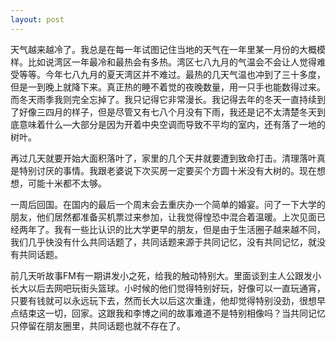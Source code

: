 ```yaml
---
layout: post
---
```


天气越来越冷了。我总是在每一年试图记住当地的天气在一年里某一月份的大概模样。比如说湾区一年最冷和最热会有多热。湾区七八九月的气温会不会让人觉得难受等等。今年七八九月的夏天湾区并不难过。最热的几天气温也冲到了三十多度，但是一到晚上就降下来。真正热的睡不着觉的夜晚数量，用一只手也能数得过来。而冬天雨季我则完全忘掉了。我只记得它非常漫长。我记得去年的冬天一直持续到了好像三四月的样子，但是尽管又有七八个月没有下雨，我还是记不太清楚冬天到底意味着什么—大部分是因为开着中央空调而导致不平均的室内，还有落了一地的树叶。

再过几天就要开始大面积落叶了，家里的几个天井就要遭到致命打击。清理落叶真是特别讨厌的事情。我跟老婆说下次买房一定要买个方圆十米没有大树的。现在想想，可能十米都不太够。

一周后回国。在国内的最后一个周末会去重庆办一个简单的婚宴。问了一下大学的朋友，他们居然都准备买机票过来参加，让我觉得惶恐中混合着温暖。上次见面已经两年了。我有一些比认识的比大学更早的朋友，但是由于生活圈子越来越不同，我们几乎快没有什么共同话题了，共同话题来源于共同记忆，没有共同记忆，就没有共同话题。

前几天听故事FM有一期讲发小之死，给我的触动特别大。里面谈到主人公跟发小长大以后去网吧玩街头篮球。小时候的他们觉得特别好玩，好像可以一直玩通宵，只要有钱就可以永远玩下去，然而长大以后这次重逢，他却觉得特别没劲，很想早点结束这一切，回家。这跟我和李博之间的故事难道不是特别相像吗？当共同记忆只停留在朋友圈里，共同话题也就不存在了。